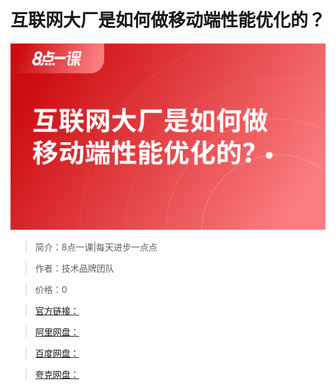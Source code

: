 # 互联网大厂是如何做移动端性能优化的？

![img](../../assets/Cgp9HWFmyhOAAOUYAADjvug3wwQ143.png)

> 简介：8点一课|每天进步一点点

> 作者：技术品牌团队

> 价格：0

> [官方链接：]()

> [阿里网盘：]()

> [百度网盘：]()

> [夸克网盘：]()
